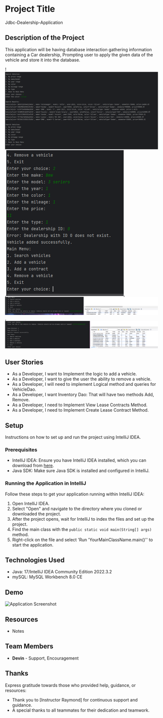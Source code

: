 # Project Title
Jdbc-Dealership-Application
## Description of the Project
This application will be having database interaction gathering information containing a Car dealership,
Prompting user to apply the given data of the vehicle and store it into the database.

!![img.png](img.png),![img_1.png](img_1.png),![img_2.png](img_2.png),![img_3.png](img_3.png)

## User Stories
- As a Developer, I want to Implement the logic to add a vehicle.
- As a Developer, I want to give the user the ability to remove a vehicle.
- As a Developer, I will need to implement Logical method and queries for VehicleDao.
- As a Developer, I want Inventory Dao: That will have two methods Add, Remove.
- As a Developer, I need to Implement View Lease Contracts Method.
- As a Developer, I need to Implement Create Lease Contract Method.

## Setup

Instructions on how to set up and run the project using IntelliJ IDEA.

### Prerequisites

- IntelliJ IDEA: Ensure you have IntelliJ IDEA installed, which you can download from [here](https://www.jetbrains.com/idea/download/).
- Java SDK: Make sure Java SDK is installed and configured in IntelliJ.

### Running the Application in IntelliJ

Follow these steps to get your application running within IntelliJ IDEA:

1. Open IntelliJ IDEA.
2. Select "Open" and navigate to the directory where you cloned or downloaded the project.
3. After the project opens, wait for IntelliJ to index the files and set up the project.
4. Find the main class with the `public static void main(String[] args)` method.
5. Right-click on the file and select 'Run 'YourMainClassName.main()'' to start the application.

## Technologies Used

- Java: 17/IntelliJ IDEA Community Edition 2022.3.2
- mySQL: MySQL Workbench 8.0 CE

## Demo

![Application Screenshot](path/to/your/screenshot.png)


## Resources

- Notes

## Team Members

- **Devin** - Support, Encouragement

## Thanks

Express gratitude towards those who provided help, guidance, or resources:

- Thank you to [Instructor Raymond] for continuous support and guidance.
- A special thanks to all teammates for their dedication and teamwork.